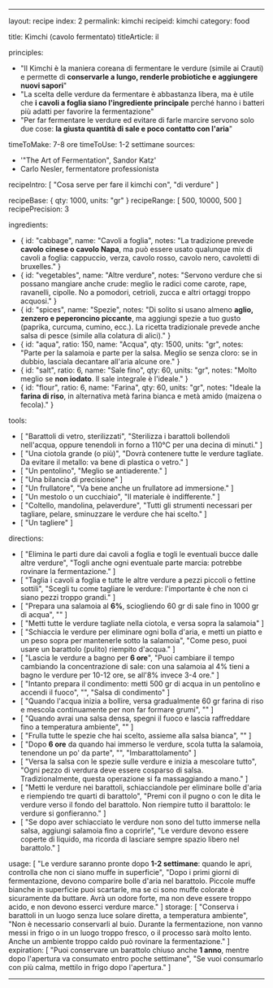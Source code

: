 ---

layout: recipe
index: 2
permalink: kimchi
recipeid: kimchi
category: food

title: Kimchi (cavolo fermentato)
titleArticle: il

principles:
  - "Il Kimchi è la maniera coreana di fermentare le verdure (simile ai Crauti) e permette di <strong>conservarle a lungo, renderle probiotiche e aggiungere nuovi sapori</strong>"
  - "La scelta delle verdure da fermentare è abbastanza libera, ma è utile che <strong>i cavoli a foglia siano l'ingrediente principale</strong> perché hanno i batteri più adatti per favorire la fermentazione"
  - "Per far fermentare le verdure ed evitare di farle marcire servono solo due cose: <strong>la giusta quantità di sale e poco contatto con l'aria</strong>"

timeToMake: 7-8 ore
timeToUse: 1-2 settimane
sources:
  - '"The Art of Fermentation", Sandor Katz'
  - Carlo Nesler, fermentatore professionista

recipeIntro: [ "Cosa serve per fare il kimchi con", "di verdure" ]

recipeBase: { qty: 1000, units: "gr" }
recipeRange: [ 500, 10000, 500 ]
recipePrecision: 3

ingredients:
  - { id: "cabbage",
      name: "Cavoli a foglia",
      notes: "La tradizione prevede <strong>cavolo cinese o cavolo Napa</strong>, ma può essere usato qualunque mix di cavoli a foglia: cappuccio, verza, cavolo rosso, cavolo nero, cavoletti di bruxelles." }
  - { id: "vegetables",
      name: "Altre verdure",
      notes: "Servono verdure che si possano mangiare anche crude: meglio le radici come carote, rape, ravanelli, cipolle. No a pomodori, cetrioli, zucca e altri ortaggi troppo acquosi." }
  - { id: "spices",
      name: "Spezie",
      notes: "Di solito si usano almeno <strong>aglio, zenzero e peperoncino piccante</strong>, ma aggiungi spezie a tuo gusto (paprika, curcuma, cumino, ecc.). La ricetta tradizionale prevede anche salsa di pesce (simile alla colatura di alici)." }
  - { id: "aqua",
      ratio: 150,
      name: "Acqua",
      qty: 1500,
      units: "gr",
      notes: "Parte per la salamoia e parte per la salsa. Meglio se senza cloro: se in dubbio, lasciala decantare all'aria alcune ore." }
  - { id: "salt",
      ratio: 6,
      name: "Sale fino",
      qty: 60,
      units: "gr",
      notes: "Molto meglio se <strong>non iodato</strong>. Il sale integrale è l'ideale." }
  - { id: "flour",
      ratio: 6,
      name: "Farina",
      qty: 60,
      units: "gr",
      notes: "Ideale la <strong>farina di riso</strong>, in alternativa metà farina bianca e metà amido (maizena o fecola)." }

tools:
  - [ "Barattoli di vetro, sterilizzati", "Sterilizza i barattoli bollendoli nell'acqua, oppure tenendoli in forno a 110°C per una decina di minuti." ]
  - [ "Una ciotola grande (o più)", "Dovrà contenere tutte le verdure tagliate. Da evitare il metallo: va bene di plastica o vetro." ]
  - [ "Un pentolino", "Meglio se antiaderente." ]
  - [ "Una bilancia di precisione" ]
  - [ "Un frullatore", "Va bene anche un frullatore ad immersione." ]
  - [ "Un mestolo o un cucchiaio", "Il materiale è indifferente." ]
  - [ "Coltello, mandolina, pelaverdure", "Tutti gli strumenti necessari per tagliare, pelare, sminuzzare le verdure che hai scelto." ]
  - [ "Un tagliere" ]

directions:
  - [ "Elimina le parti dure dai cavoli a foglia e togli le eventuali bucce dalle altre verdure", "Togli anche ogni eventuale parte marcia: potrebbe rovinare la fermentazione." ]
  - [ "Taglia i cavoli a foglia e tutte le altre verdure a pezzi piccoli o fettine sottili", "Scegli tu come tagliare le verdure: l'importante è che non ci siano pezzi troppo grandi." ]
  - [ "Prepara una salamoia al <strong>6%</strong>, sciogliendo <span class='qtyspan'><span data-qty='salt'>60</span> gr</span> di sale fino in <span class='qtyspan'><span data-qty='aqua' data-mult='0.6666'>1000</span> gr</span> di acqua", "" ]
  - [ "Metti tutte le verdure tagliate nella ciotola, e versa sopra la salamoia" ]
  - [ "Schiaccia le verdure per eliminare ogni bolla d'aria, e metti un piatto e un peso sopra per mantenerle sotto la salamoia", "Come peso, puoi usare un barattolo (pulito) riempito d'acqua." ]
  - [ "Lascia le verdure a bagno per <strong>6 ore</strong>", "Puoi cambiare il tempo cambiando la concentrazione di sale: con una salamoia al 4% tieni a bagno le verdure per 10-12 ore, se all'8% invece 3-4 ore." ]
  - [ "Intanto prepara il condimento: metti <span class='qtyspan'><span data-qty='aqua' data-mult='0.3333'>500</span> gr</span> di acqua in un pentolino e accendi il fuoco", "", "Salsa di condimento" ]
  - [ "Quando l'acqua inizia a bollire, versa gradualmente <span class='qtyspan'><span data-qty='flour'>60</span> gr</span> farina di riso e mescola continuamente per non far formare grumi", "" ]
  - [ "Quando avrai una salsa densa, spegni il fuoco e lascia raffreddare fino a temperatura ambiente", "" ]
  - [ "Frulla tutte le spezie che hai scelto, assieme alla salsa bianca", "" ]
  - [ "Dopo <strong>6 ore</strong> da quando hai immerso le verdure, scola tutta la salamoia, tenendone un po' da parte", "", "Imbarattolamento" ]
  - [ "Versa la salsa con le spezie sulle verdure e inizia a mescolare tutto", "Ogni pezzo di verdura deve essere cosparso di salsa. Tradizionalmente, questa operazione si fa massaggiando a mano." ]
  - [ "Metti le verdure nei barattoli, schiacciandole per eliminare bolle d'aria e riempiendo tre quarti di barattolo", "Premi con il pugno o con le dita le verdure verso il fondo del barattolo. Non riempire tutto il barattolo: le verdure si gonfieranno." ]
  - [ "Se dopo aver schiacciato le verdure non sono del tutto immerse nella salsa, aggiungi salamoia fino a coprirle", "Le verdure devono essere coperte di liquido, ma ricorda di lasciare sempre spazio libero nel barattolo." ]

usage: [ "Le verdure saranno pronte dopo <strong>1-2 settimane</strong>: quando le apri, controlla che non ci siano muffe in superficie", "Dopo i primi giorni di fermentazione, devono comparire bolle d'aria nel barattolo. Piccole muffe bianche in superficie puoi scartarle, ma se ci sono muffe colorate è sicuramente da buttare. Avrà un odore forte, ma non deve essere troppo acido, e non devono esserci verdure marce." ]
storage: [ "Conserva i barattoli in un luogo senza luce solare diretta, a temperatura ambiente", "Non è necessario conservarli al buio. Durante la fermentazione, non vanno messi in frigo o in un luogo troppo fresco, o il processo sarà molto lento. Anche un ambiente troppo caldo può rovinare la fermentazione." ]
expiration: [ "Puoi conservare un barattolo chiuso anche <strong>1 anno</strong>, mentre dopo l'apertura va consumato entro poche settimane", "Se vuoi consumarlo con più calma, mettilo in frigo dopo l'apertura." ]

---